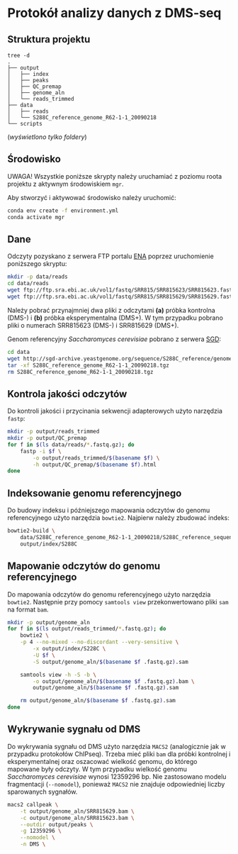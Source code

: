 # Protokół analizy danych z DMS-seq

## Struktura projektu

```
tree -d
.
├── output
│   ├── index
│   ├── peaks
│   ├── QC_premap
│   ├── genome_aln
│   └── reads_trimmed
├── data
│   ├── reads
│   └── S288C_reference_genome_R62-1-1_20090218
└── scripts
```

(*wyświetlono tylko foldery*)

## Środowisko

UWAGA! Wszystkie poniższe skrypty należy uruchamiać z poziomu roota projektu
z aktywnym środowiskiem `mgr`.

Aby stworzyć i aktywować środowisko należy uruchomić:
```bash
conda env create -f environment.yml
conda activate mgr
```



## Dane

Odczyty pozyskano z serwera FTP portalu [ENA](https://www.ebi.ac.uk/ena/browser/home)
poprzez uruchomienie poniższego skryptu:

```bash
mkdir -p data/reads
cd data/reads
wget ftp://ftp.sra.ebi.ac.uk/vol1/fastq/SRR815/SRR815623/SRR815623.fastq.gz
wget ftp://ftp.sra.ebi.ac.uk/vol1/fastq/SRR815/SRR815629/SRR815629.fastq.gz
```

Należy pobrać przynajmniej dwa pliki z odczytami **(a)** próbka kontrolna (DMS-)
i **(b)** próbka eksperymentalna (DMS+). W tym przypadku pobrano pliki
o numerach SRR815623 (DMS-) i SRR815629 (DMS+).

Genom referencyjny *Saccharomyces cerevisiae* pobrano z serwera
[SGD](https://www.yeastgenome.org/):

```bash
cd data
wget http://sgd-archive.yeastgenome.org/sequence/S288C_reference/genome_releases/S288C_reference_genome_R62-1-1_20090218.tgz
tar -xf S288C_reference_genome_R62-1-1_20090218.tgz
rm S288C_reference_genome_R62-1-1_20090218.tgz
```


## Kontrola jakości odczytów

Do kontroli jakości i przycinania sekwencji adapterowych użyto narzędzia `fastp`:

```bash
mkdir -p output/reads_trimmed
mkdir -p output/QC_premap
for f in $(ls data/reads/*.fastq.gz); do
    fastp -i $f \
        -o output/reads_trimmed/$(basename $f) \
        -h output/QC_premap/$(basename $f).html
done
```

## Indeksowanie genomu referencyjnego

Do budowy indeksu i późniejszego mapowania odczytów do genomu referencyjnego
użyto narzędzia `bowtie2`. Najpierw należy zbudować indeks:

```bash
bowtie2-build \
    data/S288C_reference_genome_R62-1-1_20090218/S288C_reference_sequence_R62-1-1_20090218.fsa \
    output/index/S288C
```

## Mapowanie odczytów do genomu referencyjnego

Do mapowania odczytów do genomu referencyjnego użyto narzędzia `bowtie2`.
Następnie przy pomocy `samtools view` przekonwertowano pliki
`sam` na format `bam`.

```bash
mkdir -p output/genome_aln
for f in $(ls output/reads_trimmed/*.fastq.gz); do
    bowtie2 \
	-p 4 --no-mixed --no-discordant --very-sensitive \
        -x output/index/S228C \
        -U $f \
        -S output/genome_aln/$(basename $f .fastq.gz).sam

    samtools view -h -S -b \
        -o output/genome_aln/$(basename $f .fastq.gz).bam \
        output/genome_aln/$(basename $f .fastq.gz).sam

    rm output/genome_aln/$(basename $f .fastq.gz).sam
done
```

## Wykrywanie sygnału od DMS

Do wykrywania sygnału od DMS użyto narzędzia `MACS2` (analogicznie
jak w przypadku protokołów ChIPseq). Trzeba mieć pliki `bam` dla
próbki kontrolnej i eksperymentalnej oraz oszacować wielkość genomu,
do którego mapowane były odczyty. W tym przypadku wielkość genomu
*Saccharomyces cerevisiae* wynosi 12359296 bp. Nie zastosowano modelu
fragmentacji (`--nomodel`), ponieważ `MACS2` nie znajduje odpowiedniej
liczby sparowanych sygnałów.

```bash
macs2 callpeak \
    -t output/genome_aln/SRR815629.bam \
    -c output/genome_aln/SRR815623.bam \
    --outdir output/peaks \
    -g 12359296 \
    --nomodel \
    -n DMS \
```